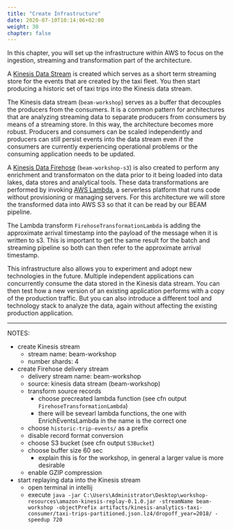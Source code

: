 ```yaml
---
title: "Create Infrastructure"
date: 2020-07-10T10:14:06+02:00
weight: 30
chapter: false
---
```


In this chapter, you will set up the infrastructure within AWS to focus on the ingestion, streaming and transformation part of the architecture.

A [Kinesis Data Stream](https://aws.amazon.com/kinesis/data-streams/) is created which serves as a short term streaming store for the events that are created by the taxi fleet. You then start producing a historic set of taxi trips into the Kinesis data stream.

The Kinesis data stream (`beam-workshop`) serves as a buffer that decouples the producers from the consumers. It is a common pattern for architectures that are analyzing streaming data to separate producers from consumers by means of a streaming store. In this way, the architecture becomes more robust. Producers and consumers can be scaled independently and producers can still persist events into the data stream even if the consumers are currently experiencing operational problems or the consuming application needs to be updated.

A [Kinesis Data Firehose](https://aws.amazon.com/kinesis/data-firehose/) (`beam-workshop-s3`) is also created to perform any enrichment and transformaton on the data prior to it being loaded into data lakes, data stores and analytical tools. These data transformations are performed by invoking [AWS Lambda](https://aws.amazon.com/lambda/), a serverless platform that runs code without provisioning or managing servers. For this architecture we will store the transformed data into AWS S3 so that it can be read by our BEAM pipeline.

The Lambda transform `FirehoseTransformationLambda` is adding the approximate arrival timestamp into the payload of the message when it is written to s3. This is important to get the same result for the batch and streaming pipeline so both can then refer to the approximate arrival timestamp.

This infrastructure also allows you to experiment and adopt new technologies in the future. Multiple independent applications can concurrently consume the data stored in the Kinesis data stream. You can then test how a new version of an existing application performs with a copy of the production traffic. But you can also introduce a different tool and technology stack to analyze the data, again without affecting the existing production application.

---

NOTES:

- create Kinesis stream
  - stream name: beam-workshop
  - number shards: 4
- create Firehose delivery stream
  - delivery stream name: beam-workshop
  - source: kinesis data stream (beam-workshop)
  - transform source records
    - choose precreated lambda function (see cfn output `FirehoseTransformationLambda`)
    - there will be sevearl lambda functions, the one with EnrichEventsLambda in the name is the correct one
  - choose `historic-trip-events/` as a prefix
  - disable record format conversion
  - choose S3 bucket (see cfn output `S3Bucket`)
  - choose buffer size 60 sec
    - explain this is for the workshop, in general a larger value is more desirable
  - enable GZIP compression
- start replaying data into the Kinesis stream
  - open terminal in intellij
  - execute `java -jar C:\Users\Administrator\Desktop\workshop-resources\amazon-kinesis-replay-0.1.0.jar -streamName beam-workshop -objectPrefix artifacts/kinesis-analytics-taxi-consumer/taxi-trips-partitioned.json.lz4/dropoff_year=2018/ -speedup 720`
